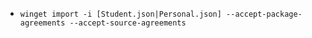 * `winget import -i [Student.json|Personal.json] --accept-package-agreements --accept-source-agreements`